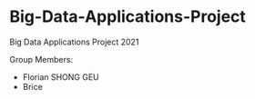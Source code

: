 # Big-Data-Applications-Project

Big Data Applications Project 2021

Group Members:

- Florian SHONG GEU
- Brice
